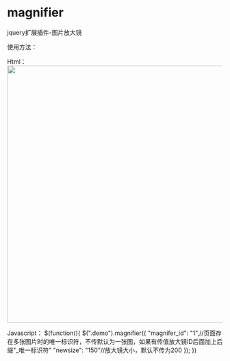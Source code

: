 # magnifier
jquery扩展插件-图片放大镜

使用方法：


Html：
<img class="demo" src="#" width="600" height="auto" style="position: relative;margin: 0 auto;display: block;">


Javascript：
$(function(){
	$(".demo").magnifier({
		"magnifer_id": "1",//页面存在多张图片时的唯一标识符，不传默认为一张图，如果有传值放大镜ID后面加上后缀"_唯一标识符"
		"newsize": "150"//放大镜大小，默认不传为200
	});
})
